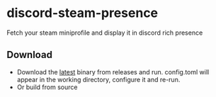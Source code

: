 # discord-steam-presence
Fetch your steam miniprofile and display it in discord rich presence

## Download
- Download the [latest](https://github.com/moriokii/discord-steam-presence/releases/) binary from releases and run. config.toml will appear in the working directory, configure it and re-run.
- Or build from source